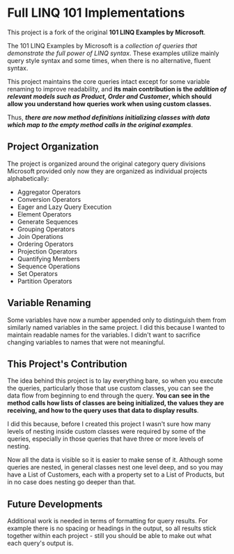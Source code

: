 # Full LINQ 101 Implementations

This project is a fork of the original **101 LINQ Examples by Microsoft**.

The 101 LINQ Examples by Microsoft is a *collection of queries that demonstrate
the full power of LINQ syntax*. These examples utilize mainly query style syntax and some times, when there is no alternative, fluent syntax.

This project maintains the core queries intact except for some variable renaming to improve readability, and **its main contribution is the _addition of relevant models such as Product, Order and Customer_, which should allow you understand how queries work when using custom classes.**

Thus, ***there are now method definitions initializing classes with data which map to the empty method calls in the original examples***.

## Project Organization

The project is organized around the original category query divisions Microsoft provided only now they are organized as individual projects alphabetically:

- Aggregator Operators
- Conversion Operators
- Eager and Lazy Query Execution
- Element Operators
- Generate Sequences
- Grouping Operators
- Join Operations
- Ordering Operators
- Projection Operators
- Quantifying Members
- Sequence Operations
- Set Operators
- Partition Operators


## Variable Renaming

Some variables have now a number appended only to distinguish them from similarly named variables in the same project. I did this because I wanted to maintain readable names for the variables. I didn't want to sacrifice changing variables to names that were not meaningful.

## This Project's Contribution

The idea behind this project is to lay everything bare, so when you execute the queries, particularly those that use custom classes, you can see the data flow from beginning to end through the query. **You can see in the method calls how lists of classes are being initialized, the values they are receiving, and how to the query uses that data to display results**. 

I did this because, before I created this project I wasn't sure how many levels of nesting inside custom classes were required by some of the queries, especially in those queries that have three or more levels of nesting. 

Now all the data is visible so it is easier to make sense of it. Although some queries are nested, in general classes nest one level deep, and so you may have a List of Customers, each with a property set to a List of Products, but in no case does nesting go deeper than that.

## Future Developments

Additional work is needed in terms of formatting for query results. For example there is no spacing or headings in the output, so all results stick together within each project - still you should be able to make out what each query's output is.